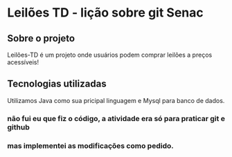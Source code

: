 # Leilões TD - lição sobre git Senac

## Sobre o projeto

Leilões-TD é um projeto onde usuários podem comprar leilões a preços acessíveis!


## Tecnologias utilizadas

Utilizamos Java como sua pricipal linguagem e Mysql para banco de dados.


### não fui eu que fiz o código, a atividade era só para praticar git e github
### mas implementei as modificações como pedido.
